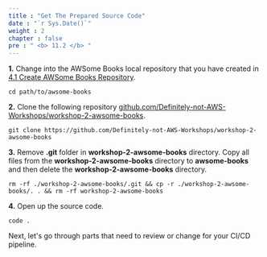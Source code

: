 ```yaml
---
title : "Get The Prepared Source Code"
date : "`r Sys.Date()`"
weight : 2
chapter : false
pre : " <b> 11.2 </b> "
---
```


**1.** Change into the AWSome Books local repository that you have created in [4.1 Create AWSome Books Repository](4-preparation/1-create-awsome-books-repository).

```git
cd path/to/awsome-books
```

**2.** Clone the following repository [github.com/Definitely-not-AWS-Workshops/workshop-2-awsome-books](https://github.com/Definitely-not-AWS-Workshops/workshop-2-awsome-books).

```git
git clone https://github.com/Definitely-not-AWS-Workshops/workshop-2-awsome-books
```

**3.** Remove **.git** folder in **workshop-2-awsome-books** directory. Copy all files from the **workshop-2-awsome-books** directory to **awsome-books** and then delete the **workshop-2-awsome-books** directory.

```git
rm -rf ./workshop-2-awsome-books/.git && cp -r ./workshop-2-awsome-books/. . && rm -rf workshop-2-awsome-books
```

**4.** Open up the source code.

```git
code .
```

Next, let's go through parts that need to review or change for your CI/CD pipeline.